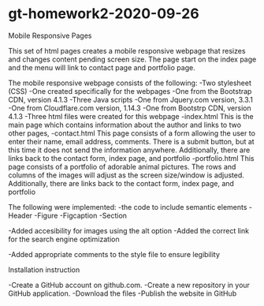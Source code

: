 # gt-homework2-2020-09-26
Mobile Responsive Pages

This set of html pages creates a mobile responsive webpage that resizes and changes content pending screen size.
The page start on the index page and the menu will link to contact page and portfolio page.


The mobile responsive webpage consists of the following:
	-Two stylesheet (CSS)
		-One created specifically for the webpages
		-One from the Bootstrap CDN, version 4.1.3
	-Three Java scripts
		-One from Jquery.com version, 3.3.1
		-One from Cloudflare.com version, 1.14.3
		-One from Bootstrp CDN, version 4.1.3
	-Three html files were created for this webpage
		-index.html
			This is the main page which contains information about the author and links to
			two other pages, 
		-contact.html
			This page consists of a form allowing the user to enter their name, email address, 
			comments. There is a submit button, but at this time it does not send the 
			information anywhere. Additionally, there are links back to the contact form, 
			index page, and portfolio
		-portfolio.html
			This page consists of a portfolio of adorable animal pictures. The rows and columns 
			of the images will adjust as the screen size/window is adjusted. Additionally, there 
			are links back to the contact form, index page, and portfolio

The following were implemented:
-the code to include semantic elements
	-Header
	-Figure
	-Figcaption
	-Section
	
-Added accesibility for images using the alt option
-Added the correct link for the search engine optimization

-Added appropriate comments to the style file to ensure legibility

Installation instruction

-Create a GitHub account on github.com.
-Create a new repository in your GitHub application. 
-Download the files
-Publish the website in GitHub


